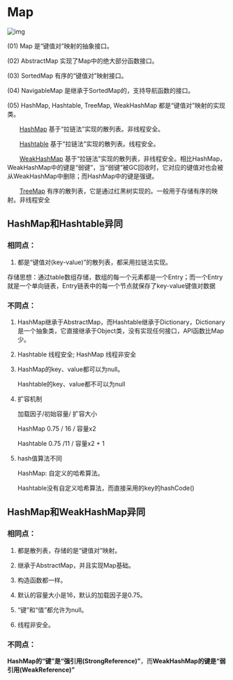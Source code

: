 # Map

![img](/.assets/map.jpg)



(01) Map 是“键值对”映射的抽象接口。

(02) AbstractMap 实现了Map中的绝大部分函数接口。

(03) SortedMap 有序的“键值对”映射接口。

(04) NavigableMap 是继承于SortedMap的，支持导航函数的接口。

(05) HashMap, Hashtable, TreeMap, WeakHashMap 都是“键值对”映射的实现类。

　　[HashMap](http://www.cnblogs.com/skywang12345/p/3310835.html) 基于“拉链法”实现的散列表。非线程安全。

　　[Hashtable](http://www.cnblogs.com/skywang12345/p/3310887.html) 基于“拉链法”实现的散列表。线程安全。

　　[WeakHashMap](http://www.cnblogs.com/skywang12345/p/3311092.html) 基于“拉链法”实现的散列表，非线程安全。相比HashMap，WeakHashMap中的键是“弱键”，当“弱键”被GC回收时，它对应的键值对也会被从WeakHashMap中删除；而HashMap中的键是强键。

　　[TreeMap](http://www.cnblogs.com/skywang12345/p/3310928.html) 有序的散列表，它是通过红黑树实现的。一般用于存储有序的映射。非线程安全

## HashMap和Hashtable异同

### 相同点：

1. 都是“键值对(key-value)”的散列表，都采用拉链法实现。

存储思想：通过table数组存储，数组的每一个元素都是一个Entry；而一个Entry就是一个单向链表，Entry链表中的每一个节点就保存了key-value键值对数据

### 不同点：

1. HashMap继承于AbstractMap，而Hashtable继承于Dictionary，Dictionary是一个抽象类，它直接继承于Object类，没有实现任何接口，API函数比Map少。

2. Hashtable 线程安全; HashMap 线程非安全

3. HashMap的key、value都可以为null。

   Hashtable的key、value都不可以为null

4. 扩容机制

   加载因子/初始容量/ 扩容大小

   HashMap  0.75 / 16  / 容量x2

   Hashtable  0.75 /11 /  容量x2 + 1

5. hash值算法不同

   HashMap: 自定义的哈希算法。

   Hashtable没有自定义哈希算法，而直接采用的key的hashCode()

## HashMap和WeakHashMap异同

### 相同点：

1. 都是散列表，存储的是“键值对”映射。

2. 继承于AbstractMap，并且实现Map基础。

3. 构造函数都一样。

4. 默认的容量大小是16，默认的加载因子是0.75。

5. “键”和“值”都允许为null。

6. 线程非安全。

### 不同点：

​		**HashMap的“键”是“强引用(StrongReference)”**，而**WeakHashMap的键是“弱引用(WeakReference)”**